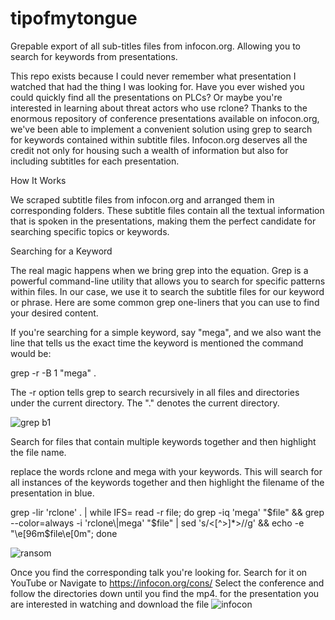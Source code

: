 # tipofmytongue
Grepable export of all sub-titles files from infocon.org. Allowing you to search for keywords from presentations.

This repo exists because I could never remember what presentation I watched that had the thing I was looking for. Have you ever wished you could quickly find all the presentations on PLCs? Or maybe you're interested in learning about threat actors who use rclone?  Thanks to the enormous repository of conference presentations available on infocon.org, we've been able to implement a convenient solution using grep to search for keywords contained within subtitle files. Infocon.org deserves all the credit not only for housing such a wealth of information but also for including subtitles for each presentation.

How It Works

We scraped subtitle files from infocon.org and arranged them in corresponding folders. These subtitle files contain all the textual information that is spoken in the presentations, making them the perfect candidate for searching specific topics or keywords.

Searching for a Keyword

The real magic happens when we bring grep into the equation. Grep is a powerful command-line utility that allows you to search for specific patterns within files. In our case, we use it to search the subtitle files for our keyword or phrase. Here are some common grep one-liners that you can use to find your desired content.

   If you're searching for a simple keyword, say "mega", and we also want the line that tells us the exact time the keyword is mentioned the command would be:


grep -r -B 1 "mega" .

The -r option tells grep to search recursively in all files and directories under the current directory. The "." denotes the current directory.

![grep b1](https://github.com/LemonSec/tipofmytongue/assets/33465511/747cac39-228b-4f61-a799-3f20f3c8b9b4)

Search for files that contain multiple keywords together and then highlight the file name.

replace the words rclone and mega with your keywords. This will search for all instances of the keywords together and then highlight the filename of the presentation in blue.

grep -lir 'rclone' . | while IFS= read -r file; do grep -iq 'mega' "$file" && grep --color=always -i 'rclone\|mega' "$file" | sed 's/<[^>]*>//g' && echo -e "\e[96m$file\e[0m"; done


![ransom](https://github.com/LemonSec/tipofmytongue/assets/33465511/364da3f4-be5c-4edc-9e7b-404fa374af99)

Once you find the corresponding talk you're looking for. Search for it on YouTube or
Navigate to https://infocon.org/cons/
Select the conference and follow the directories down until you find the mp4. for the presentation you are interested in watching and download the file
![infocon](https://github.com/LemonSec/tipofmytongue/assets/33465511/2a3a6fe9-152f-4c9b-b7f4-6a0f8742d913)
